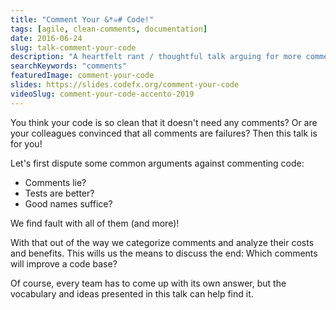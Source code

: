 ```yaml
---
title: "Comment Your &*☠# Code!"
tags: [agile, clean-comments, documentation]
date: 2016-06-24
slug: talk-comment-your-code
description: "A heartfelt rant / thoughtful talk arguing for more comments in code"
searchKeywords: "comments"
featuredImage: comment-your-code
slides: https://slides.codefx.org/comment-your-code
videoSlug: comment-your-code-accento-2019
---
```


You think your code is so clean that it doesn't need any comments?
Or are your colleagues convinced that all comments are failures?
Then this talk is for you!

Let's first dispute some common arguments against commenting code:

* Comments lie?
* Tests are better?
* Good names suffice?

We find fault with all of them (and more)!

With that out of the way we categorize comments and analyze their costs and benefits.
This wills us the means to discuss the end:
Which comments will improve a code base?

Of course, every team has to come up with its own answer, but the vocabulary and ideas presented in this talk can help find it.

<!--
## Pitch

After working in different code bases I've got the impression that it is common to not comment code at all (not even doc comments; e.g. Javadoc in Java). I am convinced this has considerable downsides and the community should move away from the overly simplifying "clean code doesn't need comments".

The talk is based on an [ongoing series of blog posts](http://blog.codefx.org/tag/clean-comments/). The [first](http://blog.codefx.org/techniques/documentation/comment-your-fucking-code/) was a heartfelt rant against common arguments for not writing comments; it lends its title and content to this talk (but not its choice of words). It found much resonance with the community, with responses ranging from “just read Clean Code, dude” to “maybe some comments but just a little” to “OMG yes“. The entailing discussions online and at my workplace started an ongoing thought process, which the talk will roughly follow.

The first part disputes arguments against comments. It will be given in a ranty tone of someone tired of hearing them (that would be me). The next part is a neutral exploration of the topic, categorizing comments and analyzing their costs and benefits. The last part draws conclusions from the preceding analyses and recommends techniques to identify places where comments add considerable value and how to write them to reduce maintenance.

The talk generally argues in favor of comments but not for "comment everything" or any other rigid strategy. Instead, it provides tools to employ comments in a beneficial way. It also wants to help teams discuss the topic and come to a shared understanding on how they want to comment their code.

## Details

### Disputing Arguments Against Comments

* Tests replace comments
(comments are much faster to comprehend).
* Good names suffice
(a host of pre- and postconditions do not fit into a name).
* It's _either_ "clean code" _or_ "comments"
(why not do the first as best you can, then polish with the latter?).
* Comments are only for public APIs
(they add value to every reused unit of code, no matter how public it is).
* Comments age/lie
(they get neglected; often by the same developers later claiming they "aged")

### Categorization

Includes an analysis of maintenance and location characteristics and looks at alternatives for recording the same information.

* Narrations
(e.g. "increase total by the new product’s price")
* Contracts
(e.g. library documentation with Javadoc or XML comments)
* Technical context
(explain what the code is there _for_)
* Historical context
(explain idiosyncrasies of the system or business logic that influenced the design of the commented unit)

### Costs And Benefits

* Costs
	* Initial composition
	* Maintenance
	* Confusion (if a comments is misleading)
	* Obstruction (because it takes up lines)
* Benefits
	* Keeps abstractions intact
	* Supports a top-down approach to understanding code
	* Documents intent
-->
